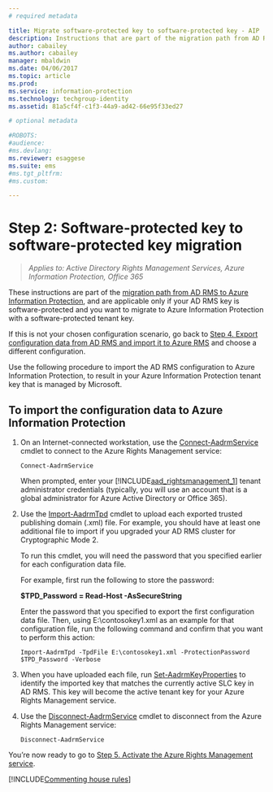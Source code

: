 ```yaml
---
# required metadata

title: Migrate software-protected key to software-protected key - AIP
description: Instructions that are part of the migration path from AD RMS to Azure Information Protection, and are applicable only if your AD RMS key is software-protected and you want to migrate to Azure Information Protection with a software-protected tenant key. 
author: cabailey
ms.author: cabailey
manager: mbaldwin
ms.date: 04/06/2017
ms.topic: article
ms.prod:
ms.service: information-protection
ms.technology: techgroup-identity
ms.assetid: 81a5cf4f-c1f3-44a9-ad42-66e95f33ed27

# optional metadata

#ROBOTS:
#audience:
#ms.devlang:
ms.reviewer: esaggese
ms.suite: ems
#ms.tgt_pltfrm:
#ms.custom:

---
```



# Step 2: Software-protected key to software-protected key migration

>*Applies to: Active Directory Rights Management Services, Azure Information Protection, Office 365*


These instructions are part of the [migration path from AD RMS to Azure Information Protection](migrate-from-ad-rms-to-azure-rms.md), and are applicable only if your AD RMS key is software-protected and you want to migrate to Azure Information Protection with a software-protected tenant key. 

If this is not your chosen configuration scenario, go back to [Step 4. Export configuration data from AD RMS and import it to Azure RMS](migrate-from-ad-rms-phase2.md#step-4-export-configuration-data-from-ad-rms-and-import-it-to-azure-information-protection) and choose a different configuration.

Use the following procedure to import the AD RMS configuration to Azure Information Protection, to result in your Azure Information Protection tenant key that is managed by Microsoft.

## To import the configuration data to Azure Information Protection

1. On an Internet-connected workstation, use the [Connect-AadrmService](/powershell/aadrm/vlatest/connect-aadrmservice) cmdlet to connect to the Azure Rights Management service:

    ```
    Connect-AadrmService
    ```
    When prompted, enter your [!INCLUDE[aad_rightsmanagement_1](../includes/aad_rightsmanagement_1_md.md)] tenant administrator credentials (typically, you will use an account that is a global administrator for Azure Active Directory or Office 365).

2. Use the [Import-AadrmTpd](/powershell/aadrm/vlatest/import-aadrmtpd) cmdlet to upload each exported trusted publishing domain (.xml) file. For example, you should have at least one additional file to import if you upgraded your AD RMS cluster for Cryptographic Mode 2. 
    
    To run this cmdlet, you will need the password that you specified earlier for each configuration data file. 
    
    For example, first run the following to store the password:
    
	**$TPD_Password = Read-Host -AsSecureString**
    
    Enter the password that you specified to export the first configuration data file. Then, using E:\contosokey1.xml as an example for that configuration file, run the following command and confirm that you want to perform this action:
    ```
    Import-AadrmTpd -TpdFile E:\contosokey1.xml -ProtectionPassword $TPD_Password -Verbose
    ```
    
3. When you have uploaded each file, run [Set-AadrmKeyProperties](/powershell/module/aadrm/set-aadrmkeyproperties) to identify the imported key that matches the currently active SLC key in AD RMS. This key will become the active tenant key for your Azure Rights Management service.

4.  Use the [Disconnect-AadrmService](/powershell/aadrm/vlatest/disconnect-aadrmservice) cmdlet to disconnect from the Azure Rights Management service:

    ```
    Disconnect-AadrmService
    ```


You’re now ready to go to [Step 5. Activate the Azure Rights Management service](migrate-from-ad-rms-phase2.md#step-5-activate-the-azure-rights-management-service).

[!INCLUDE[Commenting house rules](../includes/houserules.md)]

